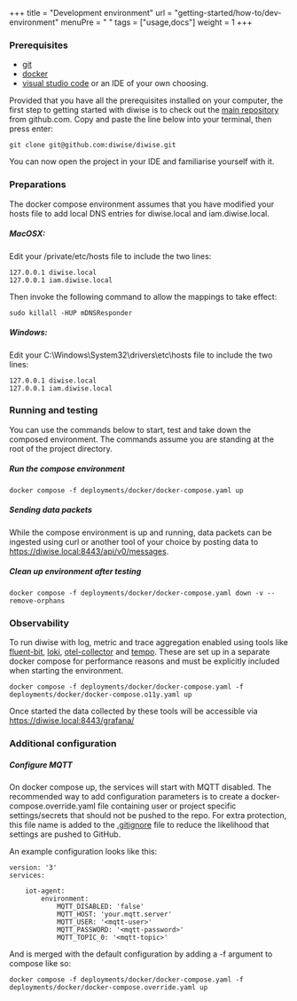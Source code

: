 +++
title = "Development environment"
url = "getting-started/how-to/dev-environment"
menuPre = "<i class='fas fa-satellite-dish'></i> "
tags = ["usage,docs"]
weight = 1
+++

### Prerequisites
* [git](https://git-scm.com/downloads)
* [docker](https://docs.docker.com/get-docker/)
* [visual studio code](https://code.visualstudio.com/download) or an IDE of your own choosing.

Provided that you have all the prerequisites installed on your computer, the first step to getting started with diwise is to check out the [main repository](https://github.com/diwise/diwise) from github.com. Copy and paste the line below into your terminal, then press enter:

    git clone git@github.com:diwise/diwise.git

You can now open the project in your IDE and familiarise yourself with it.
### Preparations
The docker compose environment assumes that you have modified your hosts file to add local DNS entries for diwise.local and iam.diwise.local.

##### MacOSX:

Edit your /private/etc/hosts file to include the two lines:
    
    127.0.0.1 diwise.local
    127.0.0.1 iam.diwise.local

Then invoke the following command to allow the mappings to take effect:

    sudo killall -HUP mDNSResponder

##### Windows:
Edit your C:\Windows\System32\drivers\etc\hosts file to include the two lines:

    127.0.0.1 diwise.local
    127.0.0.1 iam.diwise.local

### Running and testing
You can use the commands below to start, test and take down the composed environment. The commands assume you are standing at the root of the project directory.

##### Run the compose environment
    docker compose -f deployments/docker/docker-compose.yaml up

##### Sending data packets
While the compose environment is up and running, data packets can be ingested using curl or another tool of your choice by posting data to https://diwise.local:8443/api/v0/messages.

##### Clean up environment after testing
    docker compose -f deployments/docker/docker-compose.yaml down -v --remove-orphans

### Observability
To run diwise with log, metric and trace aggregation enabled using tools like [fluent-bit](https://fluentbit.io), [loki](https://grafana.com/oss/loki/), [otel-collector](https://opentelemetry.io/docs/collector/) and [tempo](https://grafana.com/oss/tempo/). These are set up in a separate docker compose for performance reasons and must be explicitly included when starting the environment.

    docker compose -f deployments/docker/docker-compose.yaml -f deployments/docker/docker-compose.o11y.yaml up

Once started the data collected by these tools will be accessible via https://diwise.local:8443/grafana/


### Additional configuration
##### Configure MQTT
On docker compose up, the services will start with MQTT disabled. The recommended way to add configuration parameters is to create a docker-compose.override.yaml file containing user or project specific settings/secrets that should not be pushed to the repo. For extra protection, this file name is added to the [.gitignore](.gitignore) file to reduce the likelihood that settings are pushed to GitHub.

An example configuration looks like this:

    version: '3'
    services:

        iot-agent:
            environment:
                MQTT_DISABLED: 'false'
                MQTT_HOST: 'your.mqtt.server'
                MQTT_USER: '<mqtt-user>'
                MQTT_PASSWORD: '<mqtt-password>'
                MQTT_TOPIC_0: '<mqtt-topic>'

And is merged with the default configuration by adding a -f argument to compose like so:

    docker compose -f deployments/docker/docker-compose.yaml -f deployments/docker/docker-compose.override.yaml up
